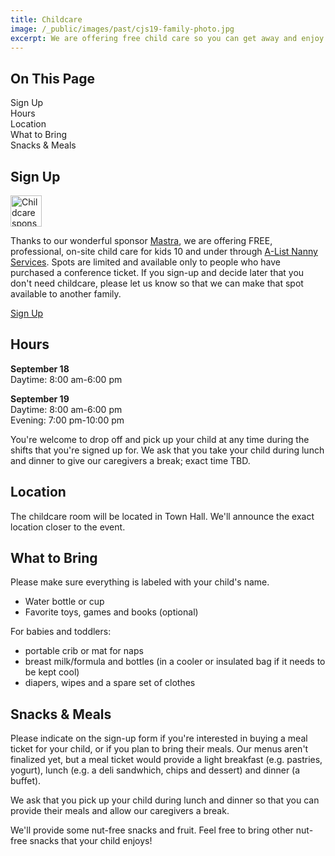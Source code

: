 ```yaml
---
title: Childcare
image: /_public/images/past/cjs19-family-photo.jpg
excerpt: We are offering free child care so you can get away and enjoy the conference!
---
```


<div id="toc">
<h2>On This Page</h2>
    <ul>
        <li><a href="#hours">Sign Up</a></li>
        <li><a href="#hours">Hours</a></li>
        <li><a href="#location">Location</a></li>
        <li><a href="#bring">What to Bring</a></li>
        <li><a href="#meals">Snacks & Meals</a></li>
    </ul>
</div>

<h2 id="signup">Sign Up</h2>

<p><img src="/_public/images/2025/childcare-sponsored-by.svg" alt="Childcare sponsored by Mastra" style="height:50px"></p>

Thanks to our wonderful sponsor [Mastra](https://mastra.ai/), we are offering FREE, professional, on-site child care for kids 10 and under through [A-List Nanny Services](https://www.alistnannyservices.com/). Spots are limited and available only to people who have purchased a conference ticket. If you sign-up and decide later that you don't need childcare, please let us know so that we can make that spot available to another family.

<div class="cta secondary"><a target="_blank" href="https://airtable.com/app4aehCXEydAuxKX/shrVIbTe4AAvb8vrX">Sign Up</a></div>

<h2 id="hours">Hours</h2>

**September 18**<br/>
Daytime: 8:00 am-6:00 pm 

**September 19**<br/>
Daytime: 8:00 am-6:00 pm<br/>
Evening: 7:00 pm-10:00 pm
  
You're welcome to drop off and pick up your child at any time during the shifts that you're signed up for. We ask that you take your child during lunch and dinner to give our caregivers a break; exact time TBD. 

<h2 id="location">Location</h2>

The childcare room will be located in Town Hall. We'll announce the exact location closer to the event. 

<h2 id="bring">What to Bring</h2>

Please make sure everything is labeled with your child's name.

* Water bottle or cup
* Favorite toys, games and books (optional)

For babies and toddlers:

* portable crib or mat for naps
* breast milk/formula and bottles (in a cooler or insulated bag if it needs to be kept cool)
* diapers, wipes and a spare set of clothes

<h2 id="meals">Snacks & Meals</h2>

Please indicate on the sign-up form if you're interested in buying a meal ticket for your child, or if you plan to bring their meals. Our menus aren't finalized yet, but a meal ticket would provide a light breakfast (e.g. pastries, yogurt), lunch (e.g. a deli sandwhich, chips and dessert) and dinner (a buffet).  

We ask that you pick up your child during lunch and dinner so that you can provide their meals and allow our caregivers a break. 

We'll provide some nut-free snacks and fruit. Feel free to bring other nut-free snacks that your child enjoys!  



